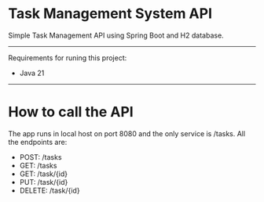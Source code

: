 ﻿# Task Management System API
Simple Task Management API using Spring Boot and H2 database.

---
Requirements for runing this project:
- Java 21

---
# How to call the API
The app runs in local host on port 8080 and the only service is /tasks.
All the endpoints are:
- POST: /tasks
- GET: /tasks
- GET: /task/{id}
- PUT: /task/{id}
- DELETE: /task/{id}

